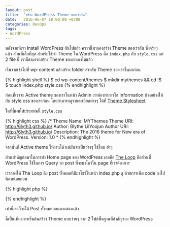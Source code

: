 ```yaml
---
layout: post
title:  "สร้าง WordPress Theme ของเรากัน"
date:   2016-06-07 18:00:00 +0700
categories: DevOps
tags:
- WordPress
---
```

หลังจากที่เรา Install WordPress กันไปแล้ว คราวนี้มาลองสร้าง Theme ของเรากัน ซึ่งจริงๆ แล้ว ส่วนที่เล็กที่สุด สำหรับใช้ทำ Theme ใน WordPress คือ `index.php` กับ `style.css` แค่ 2 file นี้ เราก็สามารถสร้าง Theme ของเราเองได้แล้ว

เริ่มจากเข้าไปที่ wp-content แล้วสร้าง folder สำหรับ Theme ของเราขึ้นมาก่อน

{% highlight shell %}
$ cd wp-content/themes
$ mkdir mythemes && cd !$
$ touch index.php style.css
{% endhighlight %}

ก่อนที่เราจะ Active theme ของเราในหน้า Admin เราต้องทำการใส่ information บ้างอย่างให้กับ style.css ของเราก่อน โดยสามารถดูรายละเอียดต่างๆ ได้ที่ [Theme Stylesheet](https://codex.wordpress.org/Theme_Development)

ในที่นี้ผมใส่ประมาณนี้ `style.css`

{% highlight css %}
/*
Theme Name: MYThemes
Theme URI: http://6lyth3.github.io/
Author: Blythe LilYoojun
Author URI: http://6lyth3.github.io/
Description: The 2016 theme for New era of WordPress.
Version: 1.0
*
{% endhighlight %}

จากนั้นก็ Active theme ให้งานได้ แต่มันจะเป็นว่างๆ ใช่ไหม ฮ่าๆ

ส่วนสำคัญต่อมาในการทำ Home page ของ WordPress เลยคือ [The Loop](https://codex.wordpress.org/The_Loop) คือส่วนที่ WordPress ใช้ในการ Query หา post ที่จะมาโชว์ใน page ที่เราต้องการ

เราลองให้ The Loop ดึง post ทั้งหมดทีมีมาโชว์ในหน้า index.php ดู ด้วยการเพิ่ม code ลงไปนิดหน่อยก่อน

{% highlight php %}
<?php
if (have_posts()) {
  while (have_posts()) {
    the_post();
    //
    // Post Content here
    //
    } // end while
  } // end if
?>
{% endhighlight %}

เท่านี้เราก็จะได้ Post ทั้งหมดออกมาแสดงแล้ว

นี้เป็นเพียงการเริ่มต้นสร้าง Theme แบบง่ายๆ จาก 2 ไฟล์พื้นฐานที่สำคัญของ WordPress 
